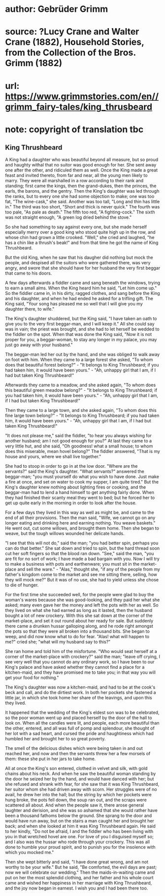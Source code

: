 # author: Gebrüder Grimm
# source: ?Lucy Crane and Walter Crane (1882), Household Stories, from the Collection of the Bros. Grimm (1882)
# url: https://www.grimmstories.com/en//grimm_fairy-tales/king_thrusbeard
# note: copyright of translation tbc

## King Thrushbeard 

A King had a daughter who was beautiful beyond all measure, but so proud
and haughty withal that no suitor was good enough for her. She sent away
one after the other, and ridiculed them as well.
Once the King made a great feast and invited thereto, from far and near,
all the young men likely to marry. They were all marshalled in a row
according to their rank and standing; first came the kings, then the
grand-dukes, then the princes, the earls, the barons, and the gentry.
Then the King's daughter was led through the ranks, but to every one
she had some objection to make; one was too fat, "The wine-cask," she
said. Another was too tall, "Long and thin has little in." The third
was too short, "Short and thick is never quick." The fourth was too
pale, "As pale as death." The fifth too red, "A fighting-cock." The
sixth was not straight enough, "A green log dried behind the stove."

So she had something to say against every one, but she made herself
especially merry over a good king who stood quite high up in the row,
and whose chin had grown a little crooked. "Well," she cried and
laughed, "he has a chin like a thrush's beak!" and from that time he
got the name of King Thrushbeard.

But the old King, when he saw that his daugher did nothing but mock the
people, and despised all the suitors who were gathered there, was very
angry, and swore that she should have for her husband the very first
beggar that came to his doors.

A few days afterwards a fiddler came and sang beneath the windows,
trying to earn a small alms. When the King heard him he said, "Let him
come up." So the fiddler came in, in his dirty, ragged clothes, and
sang before the King and his daughter, and when he had ended he asked
for a trifling gift. The King said, "Your song has pleased me so well
that I will give you my daughter there, to wife."

The King's daughter shuddered, but the King said, "I have taken an
oath to give you to the very first beggar-man, and I will keep it." All
she could say was in vain; the priest was brought, and she had to let
herself be wedded to the fiddler on the spot. When that was done the
King said, "Now it is not proper for you, a beggar-woman, to stay any
longer in my palace, you may just go away with your husband."

The beggar-man led her out by the hand, and she was obliged to walk away
on foot with him. When they came to a large forest she asked, "To whom
does that beautiful forest belong?" - "It belongs to King Thrushbeard;
if you had taken him, it would have been yours." - "Ah, unhappy girl
that I am, if I had but taken King Thrushbeard!"

Afterwards they came to a meadow, and she asked again, "To whom does
this beautiful green meadow belong?" - "It belongs to King
Thrushbeard; if you had taken him, it would have been yours." - "Ah,
unhappy girl that I am, if I had but taken King Thrushbeard!"

Then they came to a large town, and she asked again, "To whom does this
fine large town belong?" - "It belongs to King Thrushbeard; if you had
taken him, it would have been yours." - "Ah, unhappy girl that I am,
if I had but taken King Thrushbeard!"

"It does not please me," said the fiddler, "to hear you always
wishing for another husband; am I not good enough for you?" At last
they came to a very little hut, and she said, "Oh goodness! what a
small house; to whom does this miserable, mean hovel belong?" The
fiddler answered, "That is my house and yours, where we shall live
together."

She had to stoop in order to go in at the low door. "Where are the
servants?" said the King's daughter. "What servants?" answered the
beggar-man; "you must yourself do what you wish to have done. Just make
a fire at once, and set on water to cook my supper, I am quite tired."
But the King's daughter knew nothing about lighting fires or cooking,
and the beggar-man had to lend a hand himself to get anything fairly
done. When they had finished their scanty meal they went to bed; but he
forced her to get up quite early in the morning in order to look after
the house.

For a few days they lived in this way as well as might be, and came to
the end of all their provisions. Then the man said, "Wife, we cannot go
on any longer eating and drinking here and earning nothing. You weave
baskets." He went out, cut some willows, and brought them home. Then
she began to weave, but the tough willows wounded her delicate hands.

"I see that this will not do," said the man; "you had better spin,
perhaps you can do that better." She sat down and tried to spin, but
the hard thread soon cut her soft fingers so that the blood ran down.
"See," said the man, "you are fit for no sort of work; I have made a
bad bargain with you. Now I will try to make a business with pots and
earthenware; you must sit in the market-place and sell the ware." -
"Alas," thought she, "if any of the people from my father's kingdom
come to the market and see me sitting there, selling, how they will mock
me?" But it was of no use, she had to yield unless she chose to die of
hunger.

For the first time she succeeded well, for the people were glad to buy
the woman's wares because she was good-looking, and they paid her what
she asked; many even gave her the money and left the pots with her as
well. So they lived on what she had earned as long as it lasted, then
the husband bought a lot of new crockery. With this she sat down at the
corner of the market-place, and set it out round about her ready for
sale. But suddenly there came a drunken hussar galloping along, and he
rode right amongst the pots so that they were all broken into a thousand
bits. She began to weep, and did now know what to do for fear. "Alas!
what will happen to me?" cried she; "what will my husband say to
this?"

She ran home and told him of the misfortune. "Who would seat herself at
a corner of the market-place with crockery?" said the man; "leave off
crying, I see very well that you cannot do any ordinary work, so I have
been to our King's palace and have asked whether they cannot find a
place for a kitchen-maid, and they have promised me to take you; in that
way you will get your food for nothing."

The King's daughter was now a kitchen-maid, and had to be at the
cook's beck and call, and do the dirtiest work. In both her pockets she
fastened a little jar, in which she took home her share of the leavings,
and upon this they lived.

It happened that the wedding of the King's eldest son was to be
celebrated, so the poor woman went up and placed herself by the door of
the hall to look on. When all the candles were lit, and people, each
more beautiful than the other, entered, and all was full of pomp and
splendour, she thought of her lot with a sad heart, and cursed the pride
and haughtiness which had humbled her and brought her to so great
poverty.

The smell of the delicious dishes which were being taken in and out
reached her, and now and then the servants threw her a few morsels of
them: these she put in her jars to take home.

All at once the King's son entered, clothed in velvet and silk, with
gold chains about his neck. And when he saw the beautiful woman standing
by the door he seized her by the hand, and would have danced with her;
but she refused and shrank with fear, for she saw that it was King
Thrushbeard, her suitor whom she had driven away with scorn. Her
struggles were of no avail, he drew her into the hall; but the string by
which her pockets were hung broke, the pots fell down, the soup ran out,
and the scraps were scattered all about. And when the people saw it,
there arose general laughter and derision, and she was so ashamed that
she would rather have been a thousand fathoms below the ground. She
sprang to the door and would have run away, but on the stairs a man
caught her and brought her back; and when she looked at him it was King
Thrushbeard again. He said to her kindly, "Do not be afraid, I and the
fiddler who has been living with you in that wretched hovel are one. For
love of you I disguised myself so; and I also was the hussar who rode
through your crockery. This was all done to humble your proud spirit,
and to punish you for the insolence with which you mocked me."

Then she wept bitterly and said, "I have done great wrong, and am not
worthy to be your wife." But he said, "Be comforted, the evil days are
past; now we will celebrate our wedding." Then the maids-in-waiting
came and put on her the most splendid clothing, and her father and his
whole court came and wished her happiness in her marriage with King
Thrushbeard, and the joy now began in earnest. I wish you and I had been
there too.
